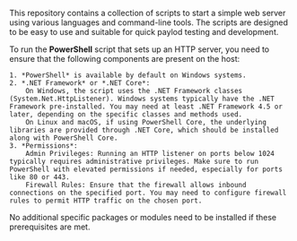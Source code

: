 This repository contains a collection of scripts to start a simple web server using various languages and command-line tools. The scripts are designed to be easy to use and suitable for quick paylod testing and development.

To run the **PowerShell** script that sets up an HTTP server, you need to ensure that the following components are present on the host:

    1. *PowerShell* is available by default on Windows systems.
    2. *.NET Framework* or *.NET Core*:
        On Windows, the script uses the .NET Framework classes (System.Net.HttpListener). Windows systems typically have the .NET Framework pre-installed. You may need at least .NET Framework 4.5 or later, depending on the specific classes and methods used.
        On Linux and macOS, if using PowerShell Core, the underlying libraries are provided through .NET Core, which should be installed along with PowerShell Core.
    3. *Permissions*:
        Admin Privileges: Running an HTTP listener on ports below 1024 typically requires administrative privileges. Make sure to run PowerShell with elevated permissions if needed, especially for ports like 80 or 443.
        Firewall Rules: Ensure that the firewall allows inbound connections on the specified port. You may need to configure firewall rules to permit HTTP traffic on the chosen port.

No additional specific packages or modules need to be installed if these prerequisites are met.
